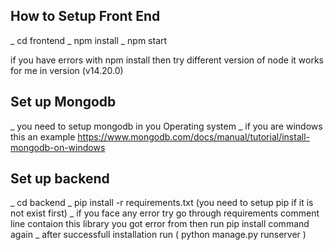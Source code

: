 ## How to Setup Front End

_ cd frontend
_ npm install
\_ npm start

if you have errors with npm install then try different version of node it works for me in version (v14.20.0)

## Set up Mongodb

_ you need to setup mongodb in you Operating system
_ if you are windows this an example https://www.mongodb.com/docs/manual/tutorial/install-mongodb-on-windows

## Set up backend

_ cd backend
_ pip install -r requirements.txt (you need to setup pip if it is not exist first)
_ if you face any error try go through requirements comment line contaion this library you got error from then run pip install command again
_ after successfull installation run ( python manage.py runserver )

